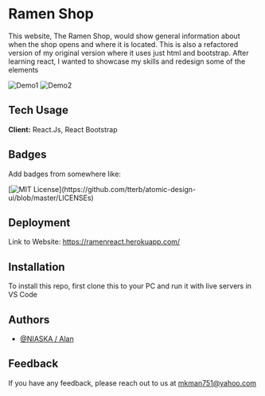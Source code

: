 # Ramen Shop
This website, The Ramen Shop, would show general information about when the shop opens and where it is located. This is also a refactored version of my original version where it uses just html and bootstrap. After learning react, I wanted to showcase my skills and redesign some of the elements

![Demo1](https://res.cloudinary.com/ddtqwizaf/image/upload/v1629836988/rs2-1_rsbyqz.png)
![Demo2](https://res.cloudinary.com/ddtqwizaf/image/upload/v1629836840/rs2-2_ffjazf.png)


## Tech Usage

**Client:** React.Js, React Bootstrap


## Badges

Add badges from somewhere like: 

[![MIT License](https://img.shields.io/apm/l/atomic-design-ui.svg?)](https://github.com/tterb/atomic-design-ui/blob/master/LICENSEs)

  
## Deployment

Link to Website: https://ramenreact.herokuapp.com/


## Installation
To install this repo, first clone this to your PC and run it with live servers in VS Code


## Authors

- [@NIASKA / Alan](https://github.com/NIASKAA)

  
## Feedback

If you have any feedback, please reach out to us at mkman751@yahoo.com
